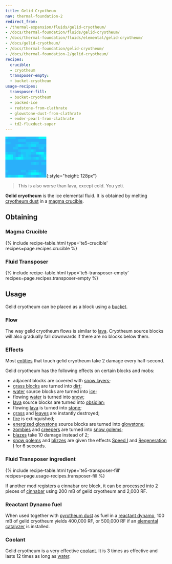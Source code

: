 ```yaml
---
title: Gelid Cryotheum
nav: thermal-foundation-2
redirect_from:
- /thermal-expansion/fluids/gelid-cryotheum/
- /docs/thermal-foundation/fluids/gelid-cryotheum/
- /docs/thermal-foundation/fluids/elemental/gelid-cryotheum/
- /docs/gelid-cryotheum/
- /docs/thermal-foundation/gelid-cryotheum/
- /docs/thermal-foundation-2/gelid-cryotheum/
recipes:
  crucible:
  - cryotheum
  transposer-empty:
  - bucket-cryotheum
usage-recipes:
  transposer-fill:
  - bucket-cryotheum
  - packed-ice
  - redstone-from-clathrate
  - glowstone-dust-from-clathrate
  - ender-pearl-from-clathrate
  - td2-fluxduct-super
---
```


![Gelid cryotheum](/assets/images/thermal-foundation-2/gelid-cryotheum.gif){:style="height: 128px"}

> This is also worse than lava, except cold. You yeti.


**Gelid cryotheum** is the ice elemental fluid. It is obtained by melting
[cryotheum dust](/docs/1.12/thermal-foundation-2/cryotheum-dust/) in a [magma
crucible](/docs/1.12/thermal-expansion-5/magma-crucible/).


Obtaining
---------

### Magma Crucible
{% include recipe-table.html type='te5-crucible' recipes=page.recipes.crucible %}

### Fluid Transposer
{% include recipe-table.html type='te5-transposer-empty' recipes=page.recipes.transposer-empty %}


Usage
-----

Gelid cryotheum can be placed as a block using a
[bucket](https://minecraft.gamepedia.com/Bucket).

### Flow
The way gelid cryotheum flows is similar to
[lava](https://minecraft.gamepedia.com/Lava). Cryotheum source blocks will also
gradually fall downwards if there are no blocks below them.

### Effects
Most [entities](https://minecraft.gamepedia.com/Entity) that touch gelid
cryotheum take 2 damage every half-second.

Gelid cryotheum has the following effects on certain blocks and mobs:

* adjacent blocks are covered with [snow
  layers](https://minecraft.gamepedia.com/Snow_(layer));
* [grass blocks](https://minecraft.gamepedia.com/Grass_Block) are turned into
  [dirt](https://minecraft.gamepedia.com/Dirt);
* [water](https://minecraft.gamepedia.com/Water) source blocks are turned into
  [ice](https://minecraft.gamepedia.com/Ice);
* flowing [water](https://minecraft.gamepedia.com/Water) is turned into
  [snow](https://minecraft.gamepedia.com/Snow_Block);
* [lava](https://minecraft.gamepedia.com/Lava) source blocks are turned into
  [obsidian](https://minecraft.gamepedia.com/Obsidian);
* flowing [lava](https://minecraft.gamepedia.com/Lava) is turned into
  [stone](https://minecraft.gamepedia.com/Stone);
* [grass](https://minecraft.gamepedia.com/Grass) and
  [leaves](https://minecraft.gamepedia.com/Leaves) are instantly destroyed;
* [fire](https://minecraft.gamepedia.com/Fire) is extinguished;
* [energized glowstone](/docs/1.12/thermal-foundation-2/energized-glowstone/) source blocks are turned
  into [glowstone](https://minecraft.gamepedia.com/Glowstone);
* [zombies](https://minecraft.gamepedia.com/Zombie) and
  [creepers](https://minecraft.gamepedia.com/Creeper) are turned into [snow
  golems](https://minecraft.gamepedia.com/Snow_Golem);
* [blazes](https://minecraft.gamepedia.com/Blaze) take 10 damage instead of 2;
* [snow golems](https://minecraft.gamepedia.com/Snow_Golem) and
  [blizzes](/docs/1.12/thermal-foundation-2/blizz/) are given the effects [Speed
  I](https://minecraft.gamepedia.com/Status_effect#Speed) and [Regeneration
  I](https://minecraft.gamepedia.com/Status_effect#Regeneration) for 6 seconds.

### Fluid Transposer ingredient
{% include recipe-table.html type='te5-transposer-fill' recipes=page.usage-recipes.transposer-fill %}

If another mod registers a cinnabar ore block, it can be processed into 2 pieces
of [cinnabar](/docs/1.12/thermal-foundation-2/cinnabar/) using 200 mB of gelid cryotheum and 2,000 RF.

### Reactant Dynamo fuel
When used together with [pyrotheum dust](/docs/1.12/thermal-foundation-2/pyrotheum-dust/) as fuel in a
[reactant dynamo](/docs/1.12/thermal-expansion-5/reactant-dynamo/), 100 mB of gelid cryotheum yields
400,000 RF, or 500,000 RF if an [elemental
catalyzer](/docs/1.12/thermal-expansion-5/augment-elemental-catalyzer/) is installed.

### Coolant
Gelid cryotheum is a very effective [coolant](/docs/1.12/thermal-expansion-5/coolants/). It is 3 times as
effective and lasts 12 times as long as
[water](https://minecraft.gamepedia.com/Water).
